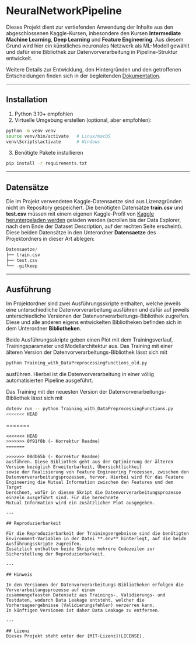 
# NeuralNetworkPipeline

Dieses Projekt dient zur vertiefenden Anwendung der Inhalte aus den abgeschlossenen Kaggle-Kursen, inbesondere den Kursen 
**Intermediate Machine Learning**, **Deep Learning** und **Feature Engineering**.
Aus diesem Grund wird hier ein künstliches neuronales Netzwerk als ML-Modell gewählt und dafür
eine Bibliothek zur Datenvorverarbeitung in Pipeline-Struktur entwickelt. 

Weitere Details zur Entwicklung, den Hintergründen und den getroffenen Entscheidungen 
finden sich in der begleitenden [Dokumentation](Projektdokumentation.pdf).

---

## Installation

1. Python 3.10+ empfohlen  
2. Virtuelle Umgebung erstellen (optional, aber empfohlen):

```bash
python -m venv venv
source venv/bin/activate   # Linux/macOS
venv\Scripts\activate      # Windows
```

3. Benötigte Pakete installieren

```bash
pip install -r requirements.txt
```

---

## Datensätze

Die im Projekt verwendeten Kaggle-Datensaetze sind aus Lizenzgründen nicht im Repository gespeichert.
Die benötigten Datensätze **train.csv** und **test.csv** müssen mit einem eigenen Kaggle-Profil von 
[Kaggle heruntergeladen werden](https://www.kaggle.com/c/titanic/data?select) geladen werden 
(scrollen bis der Data Explorer, nach dem Ende der Dataset Description, auf der rechten Seite erscheint).
Diese beiden Datensätze in den Unterordner **Datensaetze** des Projektordners in dieser Art ablegen:

```kotlin
Datensaetze/
├── train.csv      
├── test.csv       
└── .gitkeep       
```

---

## Ausführung

Im Projektordner sind zwei Ausführungsskripte enthalten, welche jeweils eine unterschiedliche 
Datenvorverarbeitung ausführen und dafür auf jeweils unterschiedliche Versionen der Datenvorverarbeitungs-Bibliothek 
zugreifen. Diese und alle anderen eigens entwickelten Bibliotheken befinden sich in dem Unterordner **Bibliotheken**.

Beide Ausführungsskripte geben einen Plot mit dem Trainingsverlauf, Trainingsparameter und Modellarchitektur aus.
Das Training mit einer älteren Version der Datenvorverarbeitungs-Bibliothek lässt sich mit 

```bash
python Training_with_DataPreprocessingFunctions_old.py
```

ausführen. Hierbei ist die Datenvorverarbeitung in einer völlig automatisierten Pipeline ausgeführt.

Das Training mit der neuesten Version der Datenvorverarbeitungs-Bibliothek lässt sich mit

```bash
dotenv run -- python Training_with_DataPreprocessingFunctions.py
<<<<<<< HEAD
````

=======
```
<<<<<<< HEAD
>>>>>>> 0f91f8b (- Korrektur Readme)
=======

>>>>>>> 08db65b (- Korrektur Readme)
ausführen. Diese Bibliothek geht aus der Optimierung der älteren Version bezüglich Erweiterbarkeit, Übersichtlichkeit 
sowie der Realisierung von Feature Engineering Prozessen, zwischen den Datenvorverarbeitungsprozessen, hervor. Hierbei wird für das Feature Engineering die Mutual Information zwischen den Features und dem Target
berechnet, wofür in diesem Skript die Datenvorverarbeitungsprozesse einzeln ausgeführt sind. Für die berechnete 
Mutual Information wird ein zusätzlicher Plot ausgegeben.

---

## Reproduzierbarkeit

Für die Reproduzierbarkeit der Trainingsergebnisse sind die benötigten Environment-Variablen in der Datei **.env** hinterlegt, auf die beide Ausführungsskripte zugreifen.  
Zusätzlich enthalten beide Skripte mehrere Codezeilen zur Sicherstellung der Reproduzierbarkeit.

---

## Hinweis

In den Versionen der Datenvorverarbeitungs-Bibliotheken erfolgen die Vorverarbeitungsprozesse auf einem 
zusammengefassten Datensatz aus Trainings-, Validierungs- und Testdaten, wodurch Data Leakage entsteht, welcher die 
Vorhersageergebnisse (Validierungsfehler) verzerren kann.
In künftigen Versionen ist daher Data Leakage zu entfernen.

---

## Lizenz
Dieses Projekt steht unter der [MIT-Lizenz](LICENSE).